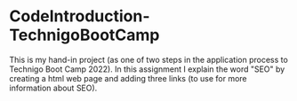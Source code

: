 # CodeIntroduction-TechnigoBootCamp
This is my hand-in project (as one of two steps in the application process to Technigo Boot Camp 2022). In this assignment I explain the word "SEO" by creating a html web page and adding three links (to use for more information about SEO).
